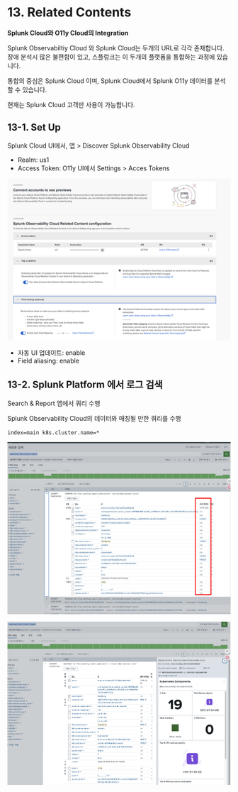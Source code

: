 # 13. Related Contents

**Splunk Cloud와 O11y Cloud의 Integration**

Splunk Observabiltiy Cloud 와 Splunk Cloud는 두개의 URL로 각각 존재합니다.
장애 분석시 많은 불편함이 있고, 스플렁크는 이 두개의 플랫폼을 통합하는 과정에 있습니다.

통합의 중심은 Splunk Cloud 이며, Splunk Cloud에서 Splunk O11y 데이터를 분석 할 수 있습니다.

현재는 Splunk Cloud 고객만 사용이 가능합니다.

## 13-1. Set Up

Splunk Cloud UI에서, 앱 > Discover Splunk Observability Cloud
- Realm:  us1
- Access Token: O11y UI에서 Settings > Acces Tokens 

![](../../images/1-ninja-kr/1-13-related_content_setup.png)

- 자동 UI 업데이트:  enable
- Field aliasing: enable

## 13-2. Splunk Platform 에서 로그 검색
Search & Report 앱에서 쿼리 수행

Splunk Observability Cloud의 데이터와 매칭될 만한 쿼리를 수행
```
index=main k8s.cluster.name=*
```

![](../../images/1-ninja-kr/1-13-related_content_search.png)

![](../../images/1-ninja-kr/1-13-related_content_search2.png)